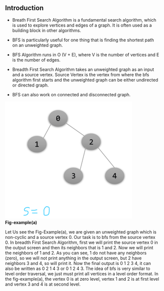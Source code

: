 ## Introduction 

* Breath First Search Algorithm is a fundamental search algorithm, which is used to explore vertices and edges of a graph. It is often used as a building block in other algorithms.

* BFS is particularly useful for one thing that is finding the shortest path on an unweighted graph. <br>

* BFS Algorithm runs in O (V + E), where V is the number of vertices and E is the number of edges.<br>

* Breadth First Search Algorithm takes an unweighted graph as an input and a source vertex. Source Vertex is the vertex from where the bfs algorithm first starts and the unweighted graph can be either undirected or directed graph.<br>

* BFS can also work on connected and disconnected graph.<br>

<img src="https://github.com/karthikeyanrathore/Breadth-first-search/blob/main/Images/Screenshot%20(81).png" alt="hi" class="inline"/><br>
**Fig-example(a)**

Let Us see the Fig-Example(a), we are given an unweighted graph which is non-cyclic and a source vertex 0. Our task is to bfs from the source vertex 0.
In breadth First Search Algorithm, first we will print the source vertex 0 in the output screen and then its neighbors that is 1 and 2. Now we will print the neighbors of 1 and 2. As you can see, 1 do not have any neighbors (zero), so we will not print anything in the output screen, but 2 have neighbors 3 and 4, so will print it. Now the final output is 0 1 2 3 4, it can also be written as 0 2 1 4 3 or 0 1 2 4 3. The idea of bfs is very similar to level order traversal, we just must print all vertices in a level order format. In 
the fig-example(a), the vertex 0 is at zero level, vertex 1 and 2 is at first level and vertex 3 and 4 is at second level.


